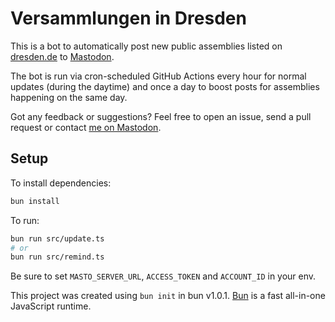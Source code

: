 # Versammlungen in Dresden

This is a bot to automatically post new public assemblies listed on [dresden.de](https://www.dresden.de/de/rathaus/dienstleistungen/versammlungsuebersicht.php) to [Mastodon](https://dresden.network/@VersammlungenInDresden).

The bot is run via cron-scheduled GitHub Actions every hour for normal updates (during the daytime) and once a day to boost posts for assemblies happening on the same day.

Got any feedback or suggestions? Feel free to open an issue, send a pull request or contact [me on Mastodon](https://chaos.social/@kilian).

## Setup

To install dependencies:

```bash
bun install
```

To run:

```bash
bun run src/update.ts
# or
bun run src/remind.ts
```

Be sure to set `MASTO_SERVER_URL`, `ACCESS_TOKEN` and `ACCOUNT_ID` in your env.

This project was created using `bun init` in bun v1.0.1. [Bun](https://bun.sh) is a fast all-in-one JavaScript runtime.

